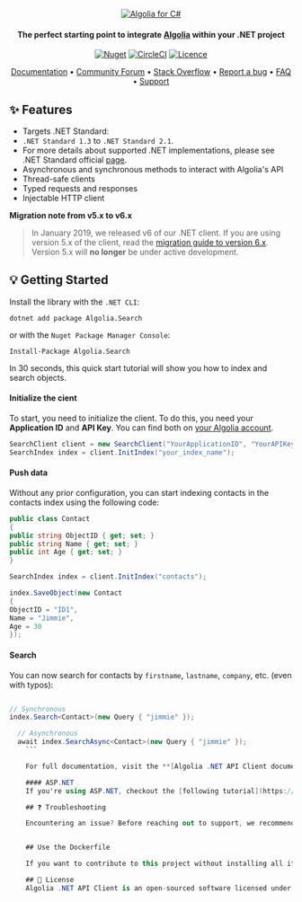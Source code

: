 
<p align="center">
  <a href="https://www.algolia.com">
    <img alt="Algolia for C#" src="https://user-images.githubusercontent.com/22633119/59595424-10d10880-90f6-11e9-9303-823f70b39d6c.png" >
  </a>

<h4 align="center">The perfect starting point to integrate <a href="https://algolia.com" target="_blank">Algolia</a> within your .NET project</h4>

<p align="center">
  <a href="https://www.nuget.org/packages/Algolia.Search/"><img src="https://img.shields.io/nuget/v/Algolia.Search.svg?style=flat-square" alt="Nuget"></img></a>
  <a href="https://circleci.com/gh/algolia/algoliasearch-client-csharp"><img src="https://circleci.com/gh/algolia/algoliasearch-client-csharp.svg?style=shield" alt="CircleCI"></img></a>
  <a href="https://opensource.org/licenses/MIT"><img src="https://img.shields.io/badge/License-MIT-yellow.svg" alt="Licence"></img></a>
</p>
</p>

<p align="center">
  <a href="https://www.algolia.com/doc/api-client/getting-started/install/csharp/" target="_blank">Documentation</a>  •
  <a href="https://discourse.algolia.com" target="_blank">Community Forum</a>  •
  <a href="http://stackoverflow.com/questions/tagged/algolia" target="_blank">Stack Overflow</a>  •
  <a href="https://github.com/algolia/algoliasearch-client-csharp/issues" target="_blank">Report a bug</a>  •
  <a href="https://www.algolia.com/doc/api-client/troubleshooting/faq/csharp/" target="_blank">FAQ</a>  •
  <a href="https://www.algolia.com/support" target="_blank">Support</a>
</p>

## ✨ Features

* Targets .NET Standard:
* `.NET Standard 1.3` to `.NET Standard 2.1`.
* For more details about supported .NET implementations, please see .NET Standard official [page](https://docs.microsoft.com/en-us/dotnet/standard/net-standard?tabs=net-standard-2-1).
* Asynchronous and synchronous methods to interact with Algolia's API
* Thread-safe clients
* Typed requests and responses
* Injectable HTTP client

**Migration note from v5.x to v6.x**
>
> In January 2019, we released v6 of our .NET client. If you are using version 5.x of the client, read the [migration guide to version 6.x](https://www.algolia.com/doc/api-client/getting-started/upgrade-guides/csharp/).
Version 5.x will **no longer** be under active development.

## 💡 Getting Started

Install the library with the `.NET CLI`:

```sh*
dotnet add package Algolia.Search
```

or with the `Nuget Package Manager Console`:

```sh*
Install-Package Algolia.Search
```

In 30 seconds, this quick start tutorial will show you how to index and search objects.

#### Initialize the cient

To start, you need to initialize the client. To do this, you need your **Application ID** and **API Key**.
You can find both on [your Algolia account](https://www.algolia.com/api-keys).

```csharp
SearchClient client = new SearchClient("YourApplicationID", "YourAPIKey");
SearchIndex index = client.InitIndex("your_index_name");
```

#### Push data

Without any prior configuration, you can start indexing contacts in the contacts index using the following code:

```csharp
public class Contact
{
public string ObjectID { get; set; }
public string Name { get; set; }
public int Age { get; set; }
}

SearchIndex index = client.InitIndex("contacts");

index.SaveObject(new Contact
{
ObjectID = "ID1",
Name = "Jimmie",
Age = 30
});
```

#### Search

You can now search for contacts by `firstname`, `lastname`, `company`, etc. (even with typos):

```csharp

// Synchronous
index.Search<Contact>(new Query { "jimmie" });

  // Asynchronous
  await index.SearchAsync<Contact>(new Query { "jimmie" });
    ```

    For full documentation, visit the **[Algolia .NET API Client documentation](https://www.algolia.com/doc/api-client/getting-started/install/csharp/)**.

    #### ASP.NET
    If you're using ASP.NET, checkout the [following tutorial](https://www.algolia.com/doc/api-client/getting-started/tutorials/asp.net/csharp/).

    ## ❓ Troubleshooting

    Encountering an issue? Before reaching out to support, we recommend heading to our [FAQ](https://www.algolia.com/doc/api-client/troubleshooting/faq/csharp/) where you will find answers for the most common issues and gotchas with the client.


    ## Use the Dockerfile

    If you want to contribute to this project without installing all its dependencies, you can use our Docker image. Please check our [dedicated guide](DOCKER_README.md) to learn more.

    ## 📄 License
    Algolia .NET API Client is an open-sourced software licensed under the [MIT license](LICENSE.md).
